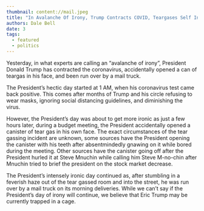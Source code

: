 ```yaml
---
thumbnail: content://mail.jpeg
title: "In Avalanche Of Irony, Trump Contracts COVID, Teargases Self In Face, And Gets Run Over By Mail Truck"
authors: Dale Bell
date: 3
tags:
  - featured
  - politics
---
```


Yesterday, in what experts are calling an “avalanche of irony”, President Donald Trump has contracted the coronavirus, accidentally opened a can of teargas in his face, and been run over by a mail truck. 

The President’s hectic day started at 1 AM, when his coronavirus test came back positive. This comes after months of Trump and his circle refusing to wear masks, ignoring social distancing guidelines, and diminishing the virus. 

However, the President’s day was about to get more ironic as just a few hours later, during a budget meeting, the President accidentally opened a canister of tear gas in his own face. The exact circumstances of the tear gassing incident are unknown, some sources have the President opening the canister with his teeth after absentmindedly gnawing on it while bored during the meeting. Other sources have the canister going off after the President hurled it at Steve Mnuchin while calling him Steve M-no-chin after Mnuchin tried to brief the president on the stock market decrease.

The President’s intensely ironic day continued as, after stumbling in a feverish haze out of the tear gassed room and into the street, he was run over by a mail truck on its morning deliveries. While we can’t say if the President’s day of irony will continue, we believe that Eric Trump may be currently trapped in a cage.
